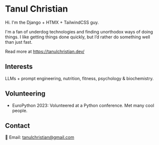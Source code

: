 # Tanul Christian

Hi. I'm the Django + HTMX + TailwindCSS guy.

I'm a fan of underdog technologies and finding unorthodox ways of doing things. I like getting things done quickly, but I’d rather do something well than just fast.

Read more at https://tanulchristian.dev/

## Interests
LLMs + prompt engineering, nutrition, fitness, psychology & biochemistry.

## Volunteering
* EuroPython 2023: Volunteered at a Python conference. Met many cool people.

## Contact
📧 Email: [tanulchristian@gmail.com](mailto:tanulchristian@gmail.com)
